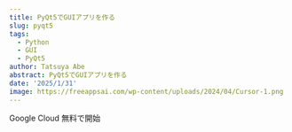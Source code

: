 ```yaml
---
title: PyQt5でGUIアプリを作る
slug: pyqt5
tags:
  - Python
  - GUI
  - PyQt5
author: Tatsuya Abe
abstract: PyQt5でGUIアプリを作る
date: '2025/1/31'
image: https://freeappsai.com/wp-content/uploads/2024/04/Cursor-1.png
---
```

Google Cloud
無料で開始　　　　　